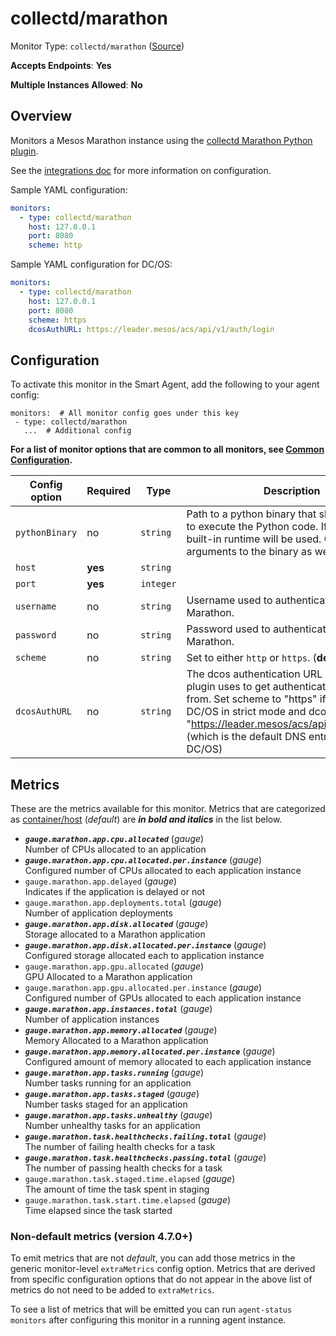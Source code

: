 <!--- GENERATED BY gomplate from scripts/docs/templates/monitor-page.md.tmpl --->

# collectd/marathon

Monitor Type: `collectd/marathon` ([Source](https://github.com/signalfx/signalfx-agent/tree/master/pkg/monitors/collectd/marathon))

**Accepts Endpoints**: **Yes**

**Multiple Instances Allowed**: **No**

## Overview

Monitors a Mesos Marathon instance using the
[collectd Marathon Python plugin](https://github.com/signalfx/collectd-marathon).

See the [integrations
doc](https://docs.signalfx.com/en/latest/integrations/integrations-reference/integrations.marathon.html)
for more information on configuration.

Sample YAML configuration:

```yaml
monitors:
  - type: collectd/marathon
    host: 127.0.0.1
    port: 8080
    scheme: http
```

Sample YAML configuration for DC/OS:

```yaml
monitors:
  - type: collectd/marathon
    host: 127.0.0.1
    port: 8080
    scheme: https
    dcosAuthURL: https://leader.mesos/acs/api/v1/auth/login
```


## Configuration

To activate this monitor in the Smart Agent, add the following to your
agent config:

```
monitors:  # All monitor config goes under this key
 - type: collectd/marathon
   ...  # Additional config
```

**For a list of monitor options that are common to all monitors, see [Common
Configuration](../monitor-config.md#common-configuration).**


| Config option | Required | Type | Description |
| --- | --- | --- | --- |
| `pythonBinary` | no | `string` | Path to a python binary that should be used to execute the Python code. If not set, a built-in runtime will be used.  Can include arguments to the binary as well. |
| `host` | **yes** | `string` |  |
| `port` | **yes** | `integer` |  |
| `username` | no | `string` | Username used to authenticate with Marathon. |
| `password` | no | `string` | Password used to authenticate with Marathon. |
| `scheme` | no | `string` | Set to either `http` or `https`. (**default:** `http`) |
| `dcosAuthURL` | no | `string` | The dcos authentication URL which the plugin uses to get authentication tokens from. Set scheme to "https" if operating DC/OS in strict mode and dcosAuthURL to "https://leader.mesos/acs/api/v1/auth/login" (which is the default DNS entry provided by DC/OS) |


## Metrics

These are the metrics available for this monitor.
Metrics that are categorized as
[container/host](https://docs.signalfx.com/en/latest/admin-guide/usage.html#about-custom-bundled-and-high-resolution-metrics)
(*default*) are ***in bold and italics*** in the list below.


 - ***`gauge.marathon.app.cpu.allocated`*** (*gauge*)<br>    Number of CPUs allocated to an application
 - ***`gauge.marathon.app.cpu.allocated.per.instance`*** (*gauge*)<br>    Configured number of CPUs allocated to each application instance
 - `gauge.marathon.app.delayed` (*gauge*)<br>    Indicates if the application is delayed or not
 - `gauge.marathon.app.deployments.total` (*gauge*)<br>    Number of application deployments
 - ***`gauge.marathon.app.disk.allocated`*** (*gauge*)<br>    Storage allocated to a Marathon application
 - ***`gauge.marathon.app.disk.allocated.per.instance`*** (*gauge*)<br>    Configured storage allocated each to application instance
 - `gauge.marathon.app.gpu.allocated` (*gauge*)<br>    GPU Allocated to a Marathon application
 - `gauge.marathon.app.gpu.allocated.per.instance` (*gauge*)<br>    Configured number of GPUs allocated to each application instance
 - ***`gauge.marathon.app.instances.total`*** (*gauge*)<br>    Number of application instances
 - ***`gauge.marathon.app.memory.allocated`*** (*gauge*)<br>    Memory Allocated to a Marathon application
 - ***`gauge.marathon.app.memory.allocated.per.instance`*** (*gauge*)<br>    Configured amount of memory allocated to each application instance
 - ***`gauge.marathon.app.tasks.running`*** (*gauge*)<br>    Number tasks running for an application
 - ***`gauge.marathon.app.tasks.staged`*** (*gauge*)<br>    Number tasks staged for an application
 - ***`gauge.marathon.app.tasks.unhealthy`*** (*gauge*)<br>    Number unhealthy tasks for an application
 - ***`gauge.marathon.task.healthchecks.failing.total`*** (*gauge*)<br>    The number of failing health checks for a task
 - ***`gauge.marathon.task.healthchecks.passing.total`*** (*gauge*)<br>    The number of passing health checks for a task
 - `gauge.marathon.task.staged.time.elapsed` (*gauge*)<br>    The amount of time the task spent in staging
 - `gauge.marathon.task.start.time.elapsed` (*gauge*)<br>    Time elapsed since the task started

### Non-default metrics (version 4.7.0+)

To emit metrics that are not _default_, you can add those metrics in the
generic monitor-level `extraMetrics` config option.  Metrics that are derived
from specific configuration options that do not appear in the above list of
metrics do not need to be added to `extraMetrics`.

To see a list of metrics that will be emitted you can run `agent-status
monitors` after configuring this monitor in a running agent instance.



